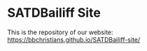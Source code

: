 # SATDBailiff Site
This is the repository of our website:
https://bbchristians.github.io/SATDBailiff-site/

